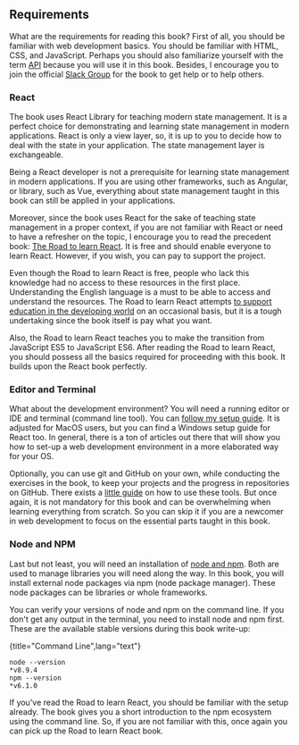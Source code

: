 ## Requirements

What are the requirements for reading this book? First of all, you should be familiar with web development basics. You should be familiar with HTML, CSS, and JavaScript. Perhaps you should also familiarize yourself with the term [API](https://www.robinwieruch.de/what-is-an-api-javascript/) because you will use it in this book. Besides, I encourage you to join the official [Slack Group](https://slack-the-road-to-learn-react.wieruch.com/) for the book to get help or to help others.

### React

The book uses React Library for teaching modern state management. It is a perfect choice for demonstrating and learning state management in modern applications. React is only a view layer, so, it is up to you to decide how to deal with the state in your application. The state management layer is exchangeable.

Being a React developer is not a prerequisite for learning state management in modern applications. If you are using other frameworks, such as Angular, or library, such as Vue, everything about state management taught in this book can still be applied in your applications.

Moreover, since the book uses React for the sake of teaching state management in a proper context, if you are not familiar with React or need to have a refresher on the topic, I encourage you to read the precedent book: [The Road to learn React](https://www.robinwieruch.de/the-road-to-learn-react/). It is free and should enable everyone to learn React. However, if you wish, you can pay to support the project.

Even though the Road to learn React is free, people who lack this knowledge had no access to these resources in the first place. Understanding the English language is a must to be able to access and understand the resources. The Road to learn React attempts [to support education in the developing world](https://www.robinwieruch.de/giving-back-by-learning-react/) on an occasional basis, but it is a tough undertaking since the book itself is pay what you want.

Also, the Road to learn React teaches you to make the transition from JavaScript ES5 to JavaScript ES6. After reading the Road to learn React, you should possess all the basics required for proceeding with this book. It builds upon the React book perfectly.

### Editor and Terminal

What about the development environment? You will need a running editor or IDE and terminal (command line tool). You can [follow my setup guide](https://www.robinwieruch.de/developer-setup/). It is adjusted for MacOS users, but you can find a Windows setup guide for React too. In general, there is a ton of articles out there that will show you how to set-up a web development environment in a more elaborated way for your OS.

Optionally, you can use git and GitHub on your own, while conducting the exercises in the book, to keep your projects and the progress in repositories on GitHub. There exists a [little guide](https://www.robinwieruch.de/git-essential-commands/) on how to use these tools. But once again, it is not mandatory for this book and can be overwhelming when learning everything from scratch. So you can skip it if you are a newcomer in web development to focus on the essential parts taught in this book.

### Node and NPM

Last but not least, you will need an installation of [node and npm](https://nodejs.org/en/). Both are used to manage libraries you will need along the way. In this book, you will install external node packages via npm (node package manager). These node packages can be libraries or whole frameworks.

You can verify your versions of node and npm on the command line. If you don't get any output in the terminal, you need to install node and npm first. These are the available stable versions during this book write-up:

{title="Command Line",lang="text"}
~~~~~~~~
node --version
*v8.9.4
npm --version
*v6.1.0
~~~~~~~~

If you've read the Road to learn React, you should be familiar with the setup already. The book gives you a short introduction to the npm ecosystem using the command line. So, if you are not familiar with this, once again you can pick up the Road to learn React book.
